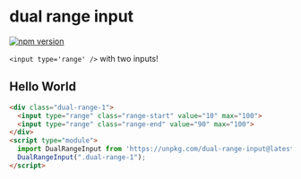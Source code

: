 # dual range input

[![npm version](https://badge.fury.io/js/dual-range-input.svg)](https://badge.fury.io/js/dual-range-input)

`<input type='range' />` with two inputs!

## Hello World

```html
<div class="dual-range-1">
  <input type="range" class="range-start" value="10" max="100">
  <input type="range" class="range-end" value="90" max="100">
</div>
<script type="module">
  import DualRangeInput from 'https://unpkg.com/dual-range-input@latest/script.js';
  DualRangeInput(".dual-range-1");
</script>
```

